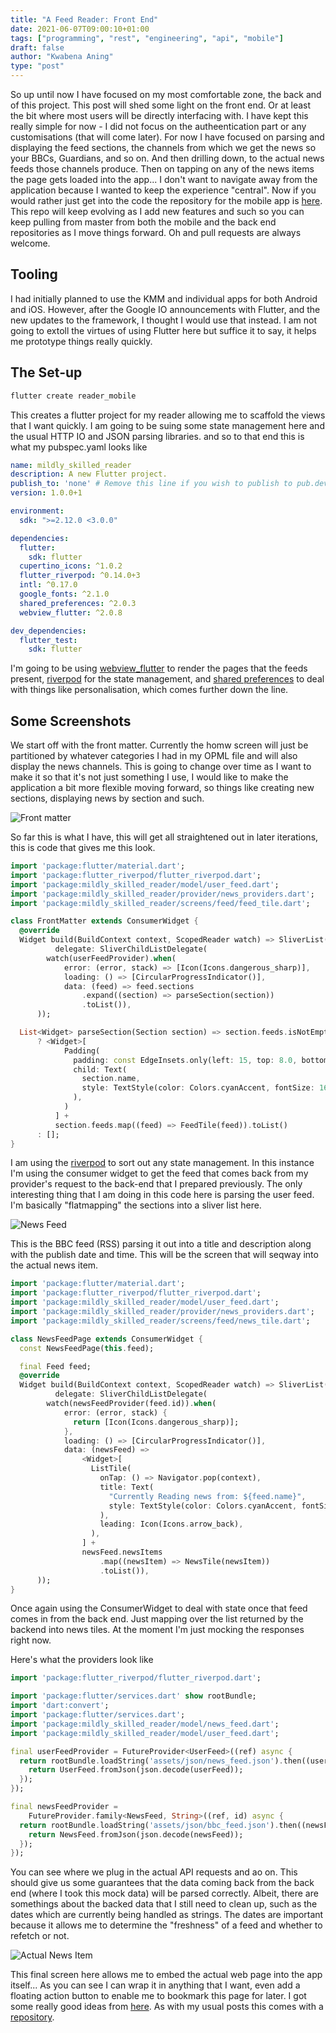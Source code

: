```yaml
---
title: "A Feed Reader: Front End"
date: 2021-06-07T09:00:10+01:00
tags: ["programming", "rest", "engineering", "api", "mobile"]
draft: false
author: "Kwabena Aning"
type: "post"
---
```


So up until now I have focused on my most comfortable zone, the back and of this project. This post will shed some light on the front end. Or at least the bit where most users will be directly interfacing with. I have kept this really simple for now - I did not focus on the autheentication part or any customisations (that will come later). For now I have focused on parsing and displaying the feed sections, the channels from which we get the news so your BBCs, Guardians, and so on. And then drilling down, to the actual news feeds those channels produce. Then on tapping on any of the news items the page gets loaded into the app... I don't want to navigate away from the application because I wanted to keep the experience "central". Now if you would rather just get into the code the repository for the mobile app is [here](https://github.com/mildlyskilled/reader_mobile). This repo will keep evolving as I add new features and such so you can keep pulling from master from both the mobile and the back end repositories as I move things forward. Oh and pull requests are always welcome.

Tooling
---

I had initially planned to use the KMM and individual apps for both Android and iOS. However, after the Google IO announcements with Flutter, and the new updates to the framework, I thought I would use that instead. I am not going to extoll the virtues of using Flutter here but suffice it to say, it helps me prototype things really quickly.

The Set-up
---

```bash
flutter create reader_mobile
```

This creates a flutter project for my reader allowing me to scaffold the views that I want quickly. I am going to be suing some state management here and the usual HTTP IO and JSON parsing libraries. and so to that end this is what my pubspec.yaml looks like

```yaml
name: mildly_skilled_reader
description: A new Flutter project.
publish_to: 'none' # Remove this line if you wish to publish to pub.dev
version: 1.0.0+1

environment:
  sdk: ">=2.12.0 <3.0.0"

dependencies:
  flutter:
    sdk: flutter
  cupertino_icons: ^1.0.2
  flutter_riverpod: ^0.14.0+3
  intl: ^0.17.0
  google_fonts: ^2.1.0
  shared_preferences: ^2.0.3
  webview_flutter: ^2.0.8

dev_dependencies:
  flutter_test:
    sdk: flutter
```

I'm going to be using [webview_flutter](https://pub.dev/packages/webview_flutter) to render the pages that the feeds present, [riverpod](https://riverpod.dev/docs/getting_started) for the state management, and [shared preferences](https://pub.dev/packages/shared_preferences) to deal with things like personalisation, which comes further down the line.

Some Screenshots
---

We start off with the front matter. Currently the homw screen will just be partitioned by whatever categories I had in my OPML file and will also display the news channels. This is going to change over time as I want to make it so that it's not just something I use, I would like to make the application a bit more flexible moving forward, so things like creating new sections, displaying news by section and such.

![Front matter](/posts/2021-06-07/images/front_matter.png)

So far this is what I have, this will get all straightened out in later iterations, this is code that gives me this look.

```dart
import 'package:flutter/material.dart';
import 'package:flutter_riverpod/flutter_riverpod.dart';
import 'package:mildly_skilled_reader/model/user_feed.dart';
import 'package:mildly_skilled_reader/provider/news_providers.dart';
import 'package:mildly_skilled_reader/screens/feed/feed_tile.dart';

class FrontMatter extends ConsumerWidget {
  @override
  Widget build(BuildContext context, ScopedReader watch) => SliverList(
          delegate: SliverChildListDelegate(
        watch(userFeedProvider).when(
            error: (error, stack) => [Icon(Icons.dangerous_sharp)],
            loading: () => [CircularProgressIndicator()],
            data: (feed) => feed.sections
                .expand((section) => parseSection(section))
                .toList()),
      ));

  List<Widget> parseSection(Section section) => section.feeds.isNotEmpty
      ? <Widget>[
            Padding(
              padding: const EdgeInsets.only(left: 15, top: 8.0, bottom: 8.0),
              child: Text(
                section.name,
                style: TextStyle(color: Colors.cyanAccent, fontSize: 16),
              ),
            )
          ] +
          section.feeds.map((feed) => FeedTile(feed)).toList()
      : [];
}
```

I am using the [riverpod](https://riverpod.dev/docs/getting_started) to sort out any state management. In this instance I'm using the consumer widget to get the feed that comes back from my provider's request to the back-end that I prepared previously. The only interesting thing that I am doing in this code here is parsing the user feed. I'm basically "flatmapping" the sections into a sliver list here.

![News Feed](/posts/2021-06-07/images/bbc.png)

This is the BBC feed (RSS) parsing it out into a title and description along with the publish date and time. This will be the screen that will seqway into the actual news item.

```dart
import 'package:flutter/material.dart';
import 'package:flutter_riverpod/flutter_riverpod.dart';
import 'package:mildly_skilled_reader/model/user_feed.dart';
import 'package:mildly_skilled_reader/provider/news_providers.dart';
import 'package:mildly_skilled_reader/screens/feed/news_tile.dart';

class NewsFeedPage extends ConsumerWidget {
  const NewsFeedPage(this.feed);

  final Feed feed;
  @override
  Widget build(BuildContext context, ScopedReader watch) => SliverList(
          delegate: SliverChildListDelegate(
        watch(newsFeedProvider(feed.id)).when(
            error: (error, stack) {
              return [Icon(Icons.dangerous_sharp)];
            },
            loading: () => [CircularProgressIndicator()],
            data: (newsFeed) =>
                <Widget>[
                  ListTile(
                    onTap: () => Navigator.pop(context),
                    title: Text(
                      "Currently Reading news from: ${feed.name}",
                      style: TextStyle(color: Colors.cyanAccent, fontSize: 14),
                    ),
                    leading: Icon(Icons.arrow_back),
                  ),
                ] +
                newsFeed.newsItems
                    .map((newsItem) => NewsTile(newsItem))
                    .toList()),
      ));
}

```

Once again using the ConsumerWidget to deal with state once that feed comes in from the back end. Just mapping over the list returned by the backend into news tiles. At the moment I'm just mocking the responses right now.

Here's what the providers look like

```dart
import 'package:flutter_riverpod/flutter_riverpod.dart';

import 'package:flutter/services.dart' show rootBundle;
import 'dart:convert';
import 'package:flutter/services.dart';
import 'package:mildly_skilled_reader/model/news_feed.dart';
import 'package:mildly_skilled_reader/model/user_feed.dart';

final userFeedProvider = FutureProvider<UserFeed>((ref) async {
  return rootBundle.loadString('assets/json/news_feed.json').then((userFeed) {
    return UserFeed.fromJson(json.decode(userFeed));
  });
});

final newsFeedProvider =
    FutureProvider.family<NewsFeed, String>((ref, id) async {
  return rootBundle.loadString('assets/json/bbc_feed.json').then((newsFeed) {
    return NewsFeed.fromJson(json.decode(newsFeed));
  });
});
```

You can see where we plug in the actual API requests and ao on. This should give us some guarantees that the data coming back from the back end (where I took this mock data) will be parsed correctly. Albeit, there are somethings about the backed data that I still need to clean up, such as the dates which are currently being handled as strings. The dates are important because it allows me to determine the "freshness" of a feed and whether to refetch or not.

![Actual News Item](/posts/2021-06-07/images/webview.png)

This final screen here allows me to embed the actual web page into the app itself... As you can see I can wrap it in anything that I want, even add a floating action button to enable me to bookmark this page for later. I got some really good ideas from [here](https://medium.com/flutter/the-power-of-webviews-in-flutter-a56234b57df2). As with my usual posts this comes with a [repository](https://github.com/mildlyskilled/reader_mobile).
